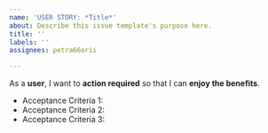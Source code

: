 ```yaml
---
name: 'USER STORY: *Title*'
about: Describe this issue template's purpose here.
title: ''
labels: ''
assignees: petra66orii

---
```


As a **user**, I want to **action required** so that I can **enjoy the benefits**.

* Acceptance Criteria 1: 
* Acceptance Criteria 2:
* Acceptance Criteria 3:
